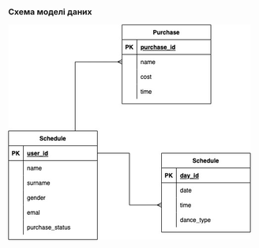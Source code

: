 ### Схема моделі даних

![](https://github.com/oleksandrblazhko/ai202-barkar/blob/laboratory-work-5/2-SoftwareDesign/2.3-DataModel/RelDB.jpg)
